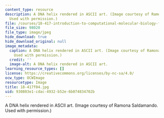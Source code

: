 ```yaml
---
content_type: resource
description: A DNA helix rendered in ASCII art. (Image courtesy of Ramona Saldamando.
  Used with permission.)
file: /courses/18-417-introduction-to-computational-molecular-biology-fall-2004/930803e1cdac4932b52e6b074834702b_18-417f04.jpg
file_size: 98020
file_type: image/jpeg
hide_download: true
hide_download_original: null
image_metadata:
  caption: A DNA helix rendered in ASCII art. (Image courtesy of Ramona Saldamando.
    Used with permission.)
  credit: ''
  image-alt: A DNA helix rendered in ASCII art.
learning_resource_types: []
license: https://creativecommons.org/licenses/by-nc-sa/4.0/
ocw_type: OCWImage
resourcetype: Image
title: 18-417f04.jpg
uid: 930803e1-cdac-4932-b52e-6b074834702b
---
```

A DNA helix rendered in ASCII art. (Image courtesy of Ramona Saldamando. Used with permission.)